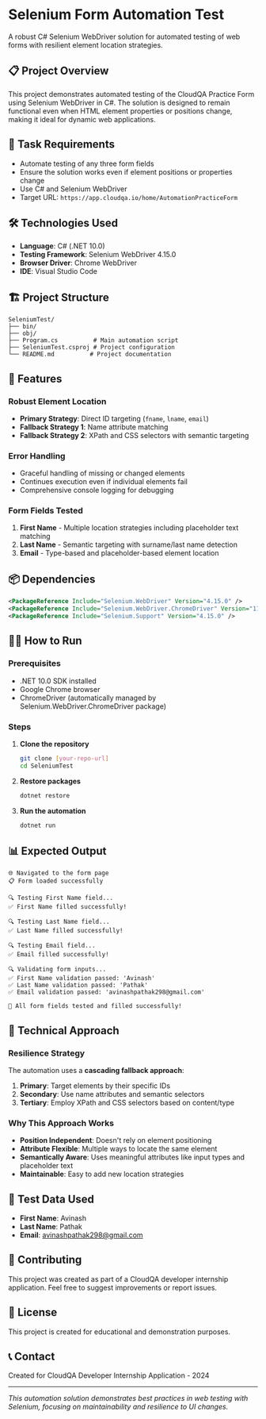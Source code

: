 # Selenium Form Automation Test

A robust C# Selenium WebDriver solution for automated testing of web forms with resilient element location strategies.

## 📋 Project Overview

This project demonstrates automated testing of the CloudQA Practice Form using Selenium WebDriver in C#. The solution is designed to remain functional even when HTML element properties or positions change, making it ideal for dynamic web applications.

## 🎯 Task Requirements

- Automate testing of any three form fields
- Ensure the solution works even if element positions or properties change
- Use C# and Selenium WebDriver
- Target URL: `https://app.cloudqa.io/home/AutomationPracticeForm`

## 🛠️ Technologies Used

- **Language**: C# (.NET 10.0)
- **Testing Framework**: Selenium WebDriver 4.15.0
- **Browser Driver**: Chrome WebDriver
- **IDE**: Visual Studio Code

## 🏗️ Project Structure

```
SeleniumTest/
├── bin/
├── obj/
├── Program.cs          # Main automation script
├── SeleniumTest.csproj # Project configuration
└── README.md          # Project documentation
```

## 🚀 Features

### Robust Element Location
- **Primary Strategy**: Direct ID targeting (`fname`, `lname`, `email`)
- **Fallback Strategy 1**: Name attribute matching
- **Fallback Strategy 2**: XPath and CSS selectors with semantic targeting

### Error Handling
- Graceful handling of missing or changed elements
- Continues execution even if individual elements fail
- Comprehensive console logging for debugging

### Form Fields Tested
1. **First Name** - Multiple location strategies including placeholder text matching
2. **Last Name** - Semantic targeting with surname/last name detection
3. **Email** - Type-based and placeholder-based element location

## 📦 Dependencies

```xml
<PackageReference Include="Selenium.WebDriver" Version="4.15.0" />
<PackageReference Include="Selenium.WebDriver.ChromeDriver" Version="119.0.6045.10500" />
<PackageReference Include="Selenium.Support" Version="4.15.0" />
```

## 🏃‍♂️ How to Run

### Prerequisites
- .NET 10.0 SDK installed
- Google Chrome browser
- ChromeDriver (automatically managed by Selenium.WebDriver.ChromeDriver package)

### Steps
1. **Clone the repository**
   ```bash
   git clone [your-repo-url]
   cd SeleniumTest
   ```

2. **Restore packages**
   ```bash
   dotnet restore
   ```

3. **Run the automation**
   ```bash
   dotnet run
   ```

## 📊 Expected Output

```
🌐 Navigated to the form page
📋 Form loaded successfully

🔍 Testing First Name field...
✅ First Name filled successfully!

🔍 Testing Last Name field...
✅ Last Name filled successfully!

🔍 Testing Email field...
✅ Email filled successfully!

🔍 Validating form inputs...
✅ First Name validation passed: 'Avinash'
✅ Last Name validation passed: 'Pathak'
✅ Email validation passed: 'avinashpathak298@gmail.com'

🎉 All form fields tested and filled successfully!
```

## 🔧 Technical Approach

### Resilience Strategy
The automation uses a **cascading fallback approach**:

1. **Primary**: Target elements by their specific IDs
2. **Secondary**: Use name attributes and semantic selectors
3. **Tertiary**: Employ XPath and CSS selectors based on content/type

### Why This Approach Works
- **Position Independent**: Doesn't rely on element positioning
- **Attribute Flexible**: Multiple ways to locate the same element
- **Semantically Aware**: Uses meaningful attributes like input types and placeholder text
- **Maintainable**: Easy to add new location strategies

## 🧪 Test Data Used

- **First Name**: Avinash
- **Last Name**: Pathak
- **Email**: avinashpathak298@gmail.com

## 🤝 Contributing

This project was created as part of a CloudQA developer internship application. Feel free to suggest improvements or report issues.

## 📄 License

This project is created for educational and demonstration purposes.

## 📞 Contact

Created for CloudQA Developer Internship Application - 2024

---

*This automation solution demonstrates best practices in web testing with Selenium, focusing on maintainability and resilience to UI changes.*
